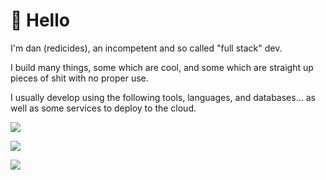# 👋 Hello

I'm dan (redicides), an incompetent and so called "full stack" dev. 

I build many things, some which are cool, and some which are straight up pieces of shit with no proper use.

I usually develop using the following tools, languages, and databases... as well as some services to deploy to the cloud.

![](https://skillicons.dev/icons?i=nodejs,bun,npm,js,ts,go,html,css,tailwind,nextjs,react,svelte,graphql,sentry,prisma)

![](https://skillicons.dev/icons?i=postgres,mysql,sqlite,mongodb,redis)

![](https://skillicons.dev/icons?i=docker,cloudflare,workers,linux,git)
